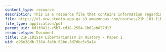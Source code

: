 ```yaml
---
content_type: resource
description: This is a resource file that contains information regarding paper 1.
file: https://ol-ocw-studio-app-qa.s3.amazonaws.com/courses/21h-181-libertarianism-in-history-spring-2014/e95e38db7334fa6b58be3d7dbc5c5a14_MIT21H_181S14_Paper1.pdf
file_type: application/pdf
parent_uid: 6d1f0411-e5b7-cd18-2564-1b62ab827d13
resourcetype: Document
title: 21H.181S14 Libertarianism in History - Paper 1
uid: e95e38db-7334-fa6b-58be-3d7dbc5c5a14
---
```

